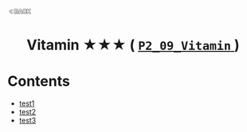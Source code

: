 <p align="left">
  <a href="../README.md">
    <img src="../../Z99-OTHERS/00-common/00-back.png" style="width:10%">
  </a>
</p>

<div align="center">
  <h1>
    Vitamin ★★★ (
      <a href="https://drive.google.com/file/d/1Ii96AFOhIT41F2HvPDy6QUoS0mqEmHNs/view?usp=drive_link">
        <code>P2_09_Vitamin</code>
      </a>
    )
  </h1>
</div>

# Contents

-   [test1]()
-   [test2]()
-   [test3]()
